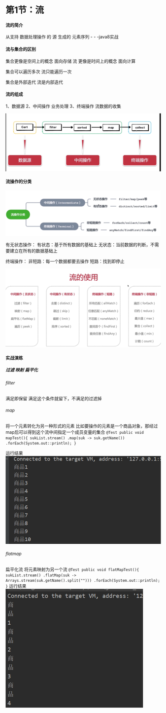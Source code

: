 # 第1节：流

#### 流的简介
从支持 数据处理操作 的 源 生成的 元素序列   - - -java8实战

#### 流与集合的区别
集合更像是空间上的概念 面向存储
流 更像是时间上的概念 面向计算

集合可以遍历多次 流只能遍历一次

集合是外部迭代 流是内部迭代

#### 流的组成
1、数据源 
2、中间操作 业务处理
3、终端操作 流数据的收集

![流的组成](_v_images/20201104222326427_5884.png)


#### 流操作的分类
![流操作分类](_v_images/20201104222405517_23460.png)

有无状态操作：
有状态：基于所有数据的基础上
无状态：当前数据的判断，不需要建立在所有的数据基础上 

终端操作：
非短路：每一个数据都要去操作
短路：找到即停止

![流的使用](_v_images/20201104222547051_23256.png)

#### 实战演练

##### 过滤 映射 扁平化

###### filter
满足即保留 满足这个条件就留下，不满足的过滤掉

###### map
将一个元素转化为另一种形式的元素
比如要操作的元素是一个商品对象，那经过map后可以得到这个流中间指定一个成员变量的集合
`@Test
    public void mapTest(){
        sukList.stream()
                .map(suk -> suk.getName())
                .forEach(System.out::println);
    }`

运行结果
![运行结果](_v_images/20201104223536214_7654.png)

###### flatmap
扁平化流 将元素映射为另一个流
``
@Test
    public void flatMapTest(){
        sukList.stream()
                .flatMap(suk -> Arrays.stream(suk.getName().split("")))
                .forEach(System.out::println);
    }
    ``
运行结果
![运行结果](_v_images/20201104224028936_23084.png)
